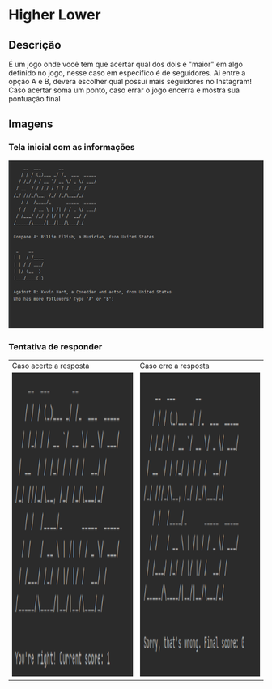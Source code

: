 # Higher Lower

## Descrição
É um jogo onde você tem que acertar qual dos dois é "maior" em algo definido no jogo, nesse caso em especifico é de seguidores. Ai entre a opção A e B, deverá 
escolher qual possui mais seguidores no Instagram! Caso acertar soma um ponto, caso errar o jogo encerra e mostra sua pontuação final</br>

## Imagens
### Tela inicial com as informações
<td valign="top"><img src="./images/initial.png">

### Tentativa de responder
<table>
  <tr>
    <td>Caso acerte a resposta</td>
    <td>Caso erre a resposta</td>
  </tr>
  <tr>
    <td valign="top"><img src="./images/got.png" height="600"></td>
    <td valign="top"><img src="./images/lose.png" height="600"></td>
  </tr>
 </table>
